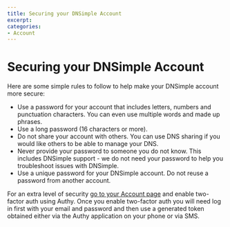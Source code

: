 ```yaml
---
title: Securing your DNSimple Account
excerpt: 
categories:
- Account
---
```


# Securing your DNSimple Account

Here are some simple rules to follow to help make your DNSimple account more secure:

- Use a password for your account that includes letters, numbers and punctuation characters. You can even use multiple words and made up phrases.
- Use a long password (16 characters or more).
- Do not share your account with others. You can use DNS sharing if you would like others to be able to manage your DNS.
- Never provide your password to someone you do not know. This includes DNSimple support - we do not need your password to help you troubleshoot issues with DNSimple.
- Use a unique password for your DNSimple account. Do not reuse a password from another account.

For an extra level of security [go to your Account page](https://dnsimple.com/account) and enable two-factor auth using Authy. Once you enable two-factor auth you will need log in first with your email and password and then use a generated token obtained either via the Authy application on your phone or via SMS.
